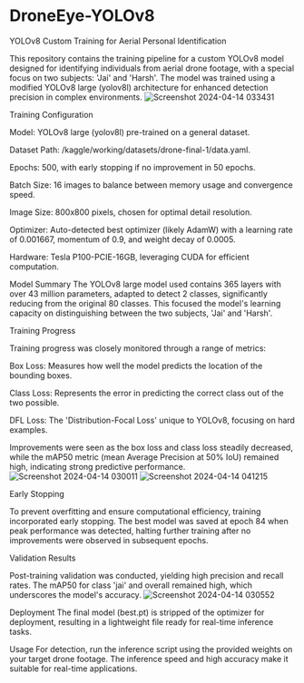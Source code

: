 ﻿# DroneEye-YOLOv8
YOLOv8 Custom Training for Aerial Personal Identification

This repository contains the training pipeline for a custom YOLOv8 model designed for identifying individuals from aerial drone footage, with a special focus on two subjects: 'Jai' and 'Harsh'. The model was trained using a modified YOLOv8 large (yolov8l) architecture for enhanced detection precision in complex environments.
![Screenshot 2024-04-14 033431](https://github.com/harshgurawaliya1/DroneEye-YOLOv8/assets/106898396/809af247-e050-4bca-8904-12ac6fd094e4)

Training Configuration

Model: YOLOv8 large (yolov8l) pre-trained on a general dataset.

Dataset Path: /kaggle/working/datasets/drone-final-1/data.yaml.

Epochs: 500, with early stopping if no improvement in 50 epochs.

Batch Size: 16 images to balance between memory usage and convergence speed.

Image Size: 800x800 pixels, chosen for optimal detail resolution.

Optimizer: Auto-detected best optimizer (likely AdamW) with a learning rate of 0.001667, momentum of 0.9, and weight decay of 0.0005.

Hardware: Tesla P100-PCIE-16GB, leveraging CUDA for efficient computation.


Model Summary
The YOLOv8 large model used contains 365 layers with over 43 million parameters, adapted to detect 2 classes, significantly reducing from the original 80 classes. This focused the model's learning capacity on distinguishing between the two subjects, 'Jai' and 'Harsh'.

Training Progress

Training progress was closely monitored through a range of metrics:

Box Loss: Measures how well the model predicts the location of the bounding boxes.

Class Loss: Represents the error in predicting the correct class out of the two possible.

DFL Loss: The 'Distribution-Focal Loss' unique to YOLOv8, focusing on hard examples.

Improvements were seen as the box loss and class loss steadily decreased, while the mAP50 metric (mean Average Precision at 50% IoU) remained high, indicating strong predictive performance.
![Screenshot 2024-04-14 030011](https://github.com/harshgurawaliya1/DroneEye-YOLOv8/assets/106898396/466e8d27-0a76-4c07-baa3-aee5d2c8b838)
![Screenshot 2024-04-14 041215](https://github.com/harshgurawaliya1/DroneEye-YOLOv8/assets/106898396/e6ec8458-8fdf-4de9-974e-fde82336fafe)

Early Stopping

To prevent overfitting and ensure computational efficiency, training incorporated early stopping. The best model was saved at epoch 84 when peak performance was detected, halting further training after no improvements were observed in subsequent epochs.

Validation Results

Post-training validation was conducted, yielding high precision and recall rates. The mAP50 for class 'jai' and overall remained high, which underscores the model's accuracy.
![Screenshot 2024-04-14 030552](https://github.com/harshgurawaliya1/DroneEye-YOLOv8/assets/106898396/cd6ad186-1282-4615-bb67-f84b6161d616)

Deployment
The final model (best.pt) is stripped of the optimizer for deployment, resulting in a lightweight file ready for real-time inference tasks.

Usage
For detection, run the inference script using the provided weights on your target drone footage. The inference speed and high accuracy make it suitable for real-time applications.
